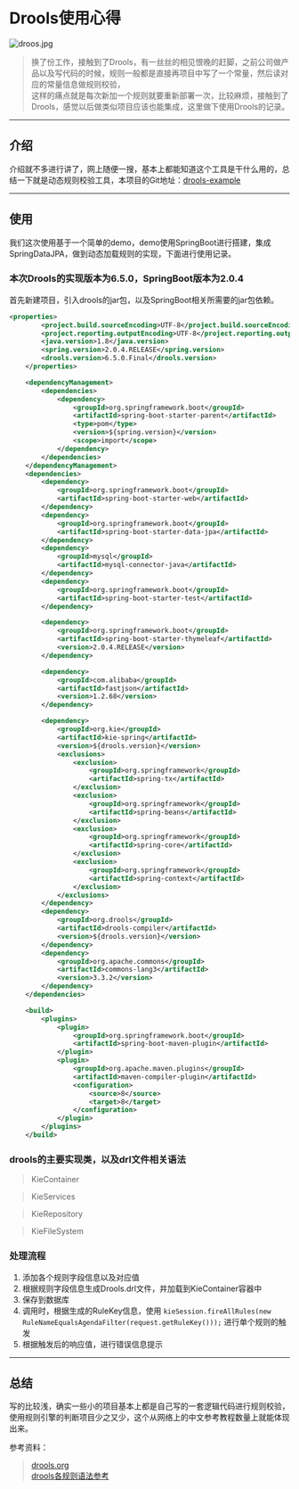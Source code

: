
# Drools使用心得

![droos.jpg](https://i.loli.net/2021/04/28/VgrRIQ9POZWHa5x.jpg)

> 换了份工作，接触到了Drools，有一丝丝的相见恨晚的赶脚，之前公司做产品以及写代码的时候，规则一般都是直接再项目中写了一个常量，然后读对应的常量信息做规则校验，<br>
这样的痛点就是每次新加一个规则就要重新部署一次，比较麻烦，接触到了Drools，感觉以后做类似项目应该也能集成，这里做下使用Drools的记录。

---

## 介绍
 
 介绍就不多进行讲了，网上随便一搜，基本上都能知道这个工具是干什么用的，总结一下就是动态规则校验工具，本项目的Git地址：[drools-example](git@github.com:yanzhenyidai/drools-example.git)

---

## 使用

 我们这次使用基于一个简单的demo，demo使用SpringBoot进行搭建，集成SpringDataJPA，做到动态加载规则的实现，下面进行使用记录。
 
### 本次Drools的实现版本为6.5.0，SpringBoot版本为2.0.4

 首先新建项目，引入drools的jar包，以及SpringBoot相关所需要的jar包依赖。

```xml
<properties>
        <project.build.sourceEncoding>UTF-8</project.build.sourceEncoding>
        <project.reporting.outputEncoding>UTF-8</project.reporting.outputEncoding>
        <java.version>1.8</java.version>
        <spring.version>2.0.4.RELEASE</spring.version>
        <drools.version>6.5.0.Final</drools.version>
    </properties>

    <dependencyManagement>
        <dependencies>
            <dependency>
                <groupId>org.springframework.boot</groupId>
                <artifactId>spring-boot-starter-parent</artifactId>
                <type>pom</type>
                <version>${spring.version}</version>
                <scope>import</scope>
            </dependency>
        </dependencies>
    </dependencyManagement>
    <dependencies>
        <dependency>
            <groupId>org.springframework.boot</groupId>
            <artifactId>spring-boot-starter-web</artifactId>
        </dependency>
        <dependency>
            <groupId>org.springframework.boot</groupId>
            <artifactId>spring-boot-starter-data-jpa</artifactId>
        </dependency>
        <dependency>
            <groupId>mysql</groupId>
            <artifactId>mysql-connector-java</artifactId>
        </dependency>
        <dependency>
            <groupId>org.springframework.boot</groupId>
            <artifactId>spring-boot-starter-test</artifactId>
        </dependency>

        <dependency>
            <groupId>org.springframework.boot</groupId>
            <artifactId>spring-boot-starter-thymeleaf</artifactId>
            <version>2.0.4.RELEASE</version>
        </dependency>

        <dependency>
            <groupId>com.alibaba</groupId>
            <artifactId>fastjson</artifactId>
            <version>1.2.68</version>
        </dependency>

        <dependency>
            <groupId>org.kie</groupId>
            <artifactId>kie-spring</artifactId>
            <version>${drools.version}</version>
            <exclusions>
                <exclusion>
                    <groupId>org.springframework</groupId>
                    <artifactId>spring-tx</artifactId>
                </exclusion>
                <exclusion>
                    <groupId>org.springframework</groupId>
                    <artifactId>spring-beans</artifactId>
                </exclusion>
                <exclusion>
                    <groupId>org.springframework</groupId>
                    <artifactId>spring-core</artifactId>
                </exclusion>
                <exclusion>
                    <groupId>org.springframework</groupId>
                    <artifactId>spring-context</artifactId>
                </exclusion>
            </exclusions>
        </dependency>
        <dependency>
            <groupId>org.drools</groupId>
            <artifactId>drools-compiler</artifactId>
            <version>${drools.version}</version>
        </dependency>
        <dependency>
            <groupId>org.apache.commons</groupId>
            <artifactId>commons-lang3</artifactId>
            <version>3.3.2</version>
        </dependency>
    </dependencies>

    <build>
        <plugins>
            <plugin>
                <groupId>org.springframework.boot</groupId>
                <artifactId>spring-boot-maven-plugin</artifactId>
            </plugin>
            <plugin>
                <groupId>org.apache.maven.plugins</groupId>
                <artifactId>maven-compiler-plugin</artifactId>
                <configuration>
                    <source>8</source>
                    <target>8</target>
                </configuration>
            </plugin>
        </plugins>
    </build>
```

### drools的主要实现类，以及drl文件相关语法

> KieContainer

> KieServices

> KieRepository

> KieFileSystem

### 处理流程

1. 添加各个规则字段信息以及对应值
2. 根据规则字段信息生成Drools.drl文件，并加载到KieContainer容器中
3. 保存到数据库
4. 调用时，根据生成的RuleKey信息，使用 `kieSession.fireAllRules(new RuleNameEqualsAgendaFilter(request.getRuleKey()));` 进行单个规则的触发
5. 根据触发后的响应值，进行错误信息提示

---

## 总结

写的比较浅，确实一些小的项目基本上都是自己写的一套逻辑代码进行规则校验，使用规则引擎的判断项目少之又少，这个从网络上的中文参考教程数量上就能体现出来。

参考资料：

> [drools.org](https://www.drools.org/) <br>
> [drools各规则语法参考](https://www.cnblogs.com/jpfss/p/12028041.html)
 